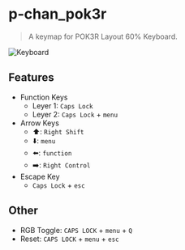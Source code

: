 # p-chan_pok3r

> A keymap for POK3R Layout 60% Keyboard.

![Keyboard](https://i.imgur.com/febEN2G.jpg)

## Features

- Function Keys
  - Leyer 1: `Caps Lock`
  - Leyer 2: `Caps Lock` + `menu`
- Arrow Keys
  - :arrow_up:: `Right Shift`
  - :arrow_down:: `menu`
  - :arrow_left:: `function`
  - :arrow_right:: `Right Control`
- Escape Key
  - `Caps Lock` + `esc`

## Other

- RGB Toggle: `CAPS LOCK` + `menu` + `Q`
- Reset: `CAPS LOCK` + `menu` + `esc`

